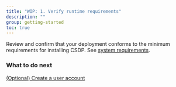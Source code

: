 ```yaml
---
title: "WIP: 1. Verify runtime requirements"
description: ""
group: getting-started
toc: true
---
```



Review and confirm that your deployment conforms to the minimum requirements for installing CSDP. See [system requirements]({{site.baseurl}}/docs/runtime/requirements).

### What to do next
[(Optional) Create a user account]({{site.baseurl}}/docs/getting-started/quick-start-add-user)